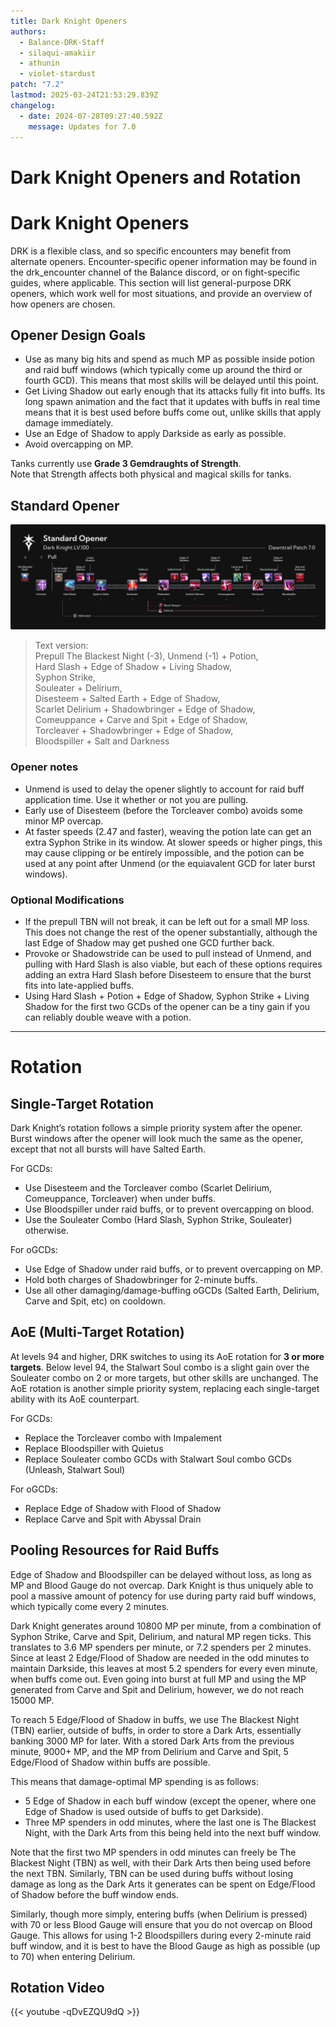 ```yaml
---
title: Dark Knight Openers
authors:
  - Balance-DRK-Staff
  - silaqui-amakiir
  - athunin
  - violet-stardust
patch: "7.2"
lastmod: 2025-03-24T21:53:29.839Z
changelog:
  - date: 2024-07-28T09:27:40.592Z
    message: Updates for 7.0
---
```

# Dark Knight Openers and Rotation

# Dark Knight Openers

DRK is a flexible class, and so specific encounters may benefit from alternate openers.
Encounter-specific opener information may be found in the drk_encounter channel of the Balance discord, or on fight-specific guides, where applicable.
This section will list general-purpose DRK openers, which work well for most situations, and provide an overview of how openers are chosen.

## Opener Design Goals
* Use as many big hits and spend as much MP as possible inside potion and raid buff windows (which typically come up around the third or fourth GCD). This means that most skills will be delayed until this point.
* Get Living Shadow out early enough that its attacks fully fit into buffs. Its long spawn animation and the fact that it updates with buffs in real time means that it is best used before buffs come out, unlike skills that apply damage immediately.
* Use an Edge of Shadow to apply Darkside as early as possible.
* Avoid overcapping on MP.


Tanks currently use **Grade 3 Gemdraughts of Strength**.
<br>Note that Strength affects both physical and magical skills for tanks.

## Standard Opener

![7.0 Standard Dark Knight Opener](/img/jobs/drk/drk_7.0_standard_opener.png "Standard")

> Text version: <br/>
> Prepull The Blackest Night (-3), Unmend (-1) + Potion, <br/>
> Hard Slash + Edge of Shadow + Living Shadow, <br/>
> Syphon Strike, <br/>
> Souleater + Delirium, <br/>
> Disesteem + Salted Earth + Edge of Shadow, <br/>
> Scarlet Delirium + Shadowbringer + Edge of Shadow, <br/>
> Comeuppance + Carve and Spit + Edge of Shadow, <br/>
> Torcleaver + Shadowbringer + Edge of Shadow, <br/>
> Bloodspiller + Salt and Darkness

### Opener notes
* Unmend is used to delay the opener slightly to account for raid buff application time. Use it whether or not you are pulling.
* Early use of Disesteem (before the Torcleaver combo) avoids some minor MP overcap.
* At faster speeds (2.47 and faster), weaving the potion late can get an extra Syphon Strike in its window.
At slower speeds or higher pings, this may cause clipping or be entirely impossible, and the potion can be used at any point after Unmend (or the equiavalent GCD for later burst windows).

### Optional Modifications
* If the prepull TBN will not break, it can be left out for a small MP loss. This does not change the rest of the opener substantially, although the last Edge of Shadow may get pushed one GCD further back.
* Provoke or Shadowstride can be used to pull instead of Unmend, and pulling with Hard Slash is also viable, but each of these options requires adding an extra Hard Slash before Disesteem to ensure that the burst fits into late-applied buffs.
* Using Hard Slash + Potion + Edge of Shadow, Syphon Strike + Living Shadow for the first two GCDs of the opener can be a tiny gain if you can reliably double weave with a potion.

- - -

# Rotation

## Single-Target Rotation

Dark Knight’s rotation follows a simple priority system after the opener.
Burst windows after the opener will look much the same as the opener, except that not all bursts will have Salted Earth.

For GCDs:
* Use Disesteem and the Torcleaver combo (Scarlet Delirium, Comeuppance, Torcleaver) when under buffs.
* Use Bloodspiller under raid buffs, or to prevent overcapping on blood.
* Use the Souleater Combo (Hard Slash, Syphon Strike, Souleater) otherwise.

For oGCDs:
* Use Edge of Shadow under raid buffs, or to prevent overcapping on MP.
* Hold both charges of Shadowbringer for 2-minute buffs.
* Use all other damaging/damage-buffing oGCDs (Salted Earth, Delirium, Carve and Spit, etc) on cooldown.

## AoE (Multi-Target Rotation)

At levels 94 and higher, DRK switches to using its AoE rotation for **3 or more targets**. Below level 94, the Stalwart Soul combo is a slight gain over the Souleater combo on 2 or more targets, but other skills are unchanged.
The AoE rotation is another simple priority system, replacing each single-target ability with its AoE counterpart.

For GCDs:
* Replace the Torcleaver combo with Impalement
* Replace Bloodspiller with Quietus
* Replace Souleater combo GCDs with Stalwart Soul combo GCDs (Unleash, Stalwart Soul)

For oGCDs:
* Replace Edge of Shadow with Flood of Shadow
* Replace Carve and Spit with Abyssal Drain


## Pooling Resources for Raid Buffs

Edge of Shadow and Bloodspiller can be delayed without loss, as long as MP and Blood Gauge do not overcap. Dark Knight is thus uniquely able to pool a massive amount of potency for use during party raid buff windows, which typically come every 2 minutes.

Dark Knight generates around 10800 MP per minute, from a combination of Syphon Strike, Carve and Spit, Delirium, and natural MP regen ticks.
This translates to 3.6 MP spenders per minute, or 7.2 spenders per 2 minutes.
Since at least 2 Edge/Flood of Shadow are needed in the odd minutes to maintain Darkside, this leaves at most 5.2 spenders for every even minute, when buffs come out.
Even going into burst at full MP and using the MP generated from Carve and Spit and Delirium, however, we do not reach 15000 MP.

To reach 5 Edge/Flood of Shadow in buffs, we use The Blackest Night (TBN) earlier, outside of buffs, in order to store a Dark Arts, essentially banking 3000 MP for later.
With a stored Dark Arts from the previous minute, 9000+ MP, and the MP from Delirium and Carve and Spit, 5 Edge/Flood of Shadow within buffs are possible.

This means that damage-optimal MP spending is as follows:
* 5 Edge of Shadow in each buff window (except the opener, where one Edge of Shadow is used outside of buffs to get Darkside).
* Three MP spenders in odd minutes, where the last one is The Blackest Night, with the Dark Arts from this being held into the next buff window.

Note that the first two MP spenders in odd minutes can freely be The Blackest Night (TBN) as well, with their Dark Arts then being used before the next TBN.
Similarly, TBN can be used during buffs without losing damage as long as the Dark Arts it generates can be spent on Edge/Flood of Shadow before the buff window ends.

Similarly, though more simply, entering buffs (when Delirium is pressed) with 70 or less Blood Gauge will ensure that you do not overcap on Blood Gauge.
This allows for using 1-2 Bloodspillers during every 2-minute raid buff window, and it is best to have the Blood Gauge as high as possible (up to 70) when entering Delirium.

## Rotation Video

{{< youtube -qDvEZQU9dQ >}}